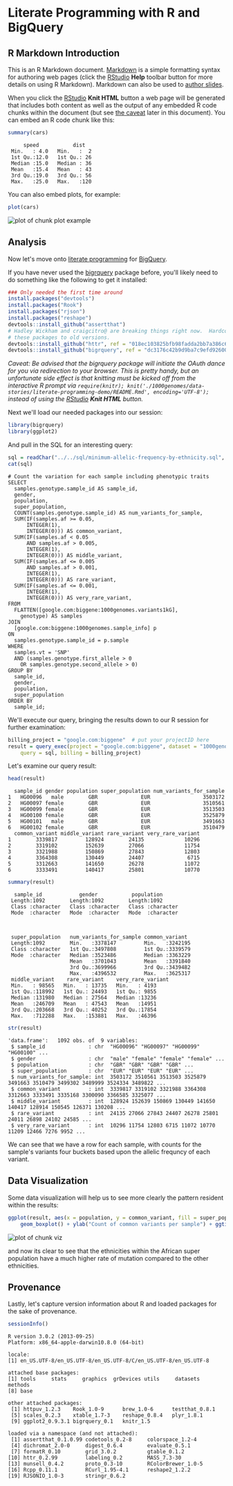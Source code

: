 <!-- R Markdown Documentation, DO NOT EDIT THE PLAIN MARKDOWN VERSION OF THIS FILE -->

<!-- Copyright 2014 Google Inc. All rights reserved. -->

<!-- Licensed under the Apache License, Version 2.0 (the "License"); -->
<!-- you may not use this file except in compliance with the License. -->
<!-- You may obtain a copy of the License at -->

<!--     http://www.apache.org/licenses/LICENSE-2.0 -->

<!-- Unless required by applicable law or agreed to in writing, software -->
<!-- distributed under the License is distributed on an "AS IS" BASIS, -->
<!-- WITHOUT WARRANTIES OR CONDITIONS OF ANY KIND, either express or implied. -->
<!-- See the License for the specific language governing permissions and -->
<!-- limitations under the License. -->

Literate Programming with R and BigQuery
========================================================

R Markdown Introduction
-------------------------

This is an R Markdown document. [Markdown](http://daringfireball.net/projects/markdown/syntax) is a simple formatting syntax for authoring web pages (click the [RStudio](http://www.rstudio.com/) **Help** toolbar button for more details on using R Markdown).  Markdown can also be used to [author slides](http://www.rstudio.com/ide/docs/presentations/overview).

When you click the [RStudio](http://www.rstudio.com/) **Knit HTML** button a web page will be generated that includes both content as well as the output of any embedded R code chunks within the document (but see [the caveat](#caveat) later in this document).  You can embed an R code chunk like this:


```r
summary(cars)
```

```
     speed           dist    
 Min.   : 4.0   Min.   :  2  
 1st Qu.:12.0   1st Qu.: 26  
 Median :15.0   Median : 36  
 Mean   :15.4   Mean   : 43  
 3rd Qu.:19.0   3rd Qu.: 56  
 Max.   :25.0   Max.   :120  
```


You can also embed plots, for example:


```r
plot(cars)
```

<img src="figure/plot_example.png" title="plot of chunk plot example" alt="plot of chunk plot example" style="display: block; margin: auto;" />


Analysis
--------------

Now let's move onto [literate programming](http://en.wikipedia.org/wiki/Literate_programming) for [BigQuery](https://developers.google.com/bigquery/).  

If you have never used the [bigrquery](https://github.com/hadley/bigrquery) package before, you'll likely need to do something like the following to get it installed:


```r
### Only needed the first time around
install.packages("devtools")
install.packages("Rook")
install.packages("rjson")
install.packages("reshape")
devtools::install_github("assertthat")
# Hadley Wickham and craigcitro@ are breaking things right now.  Hardcode
# these packages to old versions.
devtools::install_github("httr", ref = "018ec103825bfb98fadda2bb7a386c63d6107708")
devtools::install_github("bigrquery", ref = "dc3176c42b9d9ba7c9efd92600087a99486dab64")
```


<a id="caveat">_Caveat: Be advised that the bigrquery package will initiate the OAuth dance for you via redirection to your browser.  This is pretty handy, but an unfortunate side effect is that knitting must be kicked off from the interactive R prompt via `require(knitr); knit('./1000genomes/data-stories/literate-programming-demo/README.Rmd', encoding='UTF-8');` instead of using the [RStudio](http://www.rstudio.com/) **Knit HTML** button._</a>

Next we'll load our needed packages into our session:

```r
library(bigrquery)
library(ggplot2)
```


And pull in the SQL for an interesting query:

```r
sql = readChar("../../sql/minimum-allelic-frequency-by-ethnicity.sql", nchars = 1e+06)
cat(sql)
```

```
# Count the variation for each sample including phenotypic traits
SELECT
  samples.genotype.sample_id AS sample_id,
  gender,
  population,
  super_population,
  COUNT(samples.genotype.sample_id) AS num_variants_for_sample,
  SUM(IF(samples.af >= 0.05,
      INTEGER(1),
      INTEGER(0))) AS common_variant,
  SUM(IF(samples.af < 0.05
      AND samples.af > 0.005,
      INTEGER(1),
      INTEGER(0))) AS middle_variant,
  SUM(IF(samples.af <= 0.005
      AND samples.af > 0.001,
      INTEGER(1),
      INTEGER(0))) AS rare_variant,
  SUM(IF(samples.af <= 0.001,
      INTEGER(1),
      INTEGER(0))) AS very_rare_variant,
FROM
  FLATTEN([google.com:biggene:1000genomes.variants1kG],
    genotype) AS samples
JOIN
  [google.com:biggene:1000genomes.sample_info] p
ON
  samples.genotype.sample_id = p.sample
WHERE
  samples.vt = 'SNP'
  AND (samples.genotype.first_allele > 0
    OR samples.genotype.second_allele > 0)
GROUP BY
  sample_id,
  gender,
  population,
  super_population
ORDER BY
  sample_id;
```


We'll execute our query, bringing the results down to our R session for further examination:

```r
billing_project = "google.com:biggene"  # put your projectID here
result = query_exec(project = "google.com:biggene", dataset = "1000genomes", 
    query = sql, billing = billing_project)
```


Let's examine our query result:

```r
head(result)
```

```
  sample_id gender population super_population num_variants_for_sample
1   HG00096   male        GBR              EUR                 3503172
2   HG00097 female        GBR              EUR                 3510561
3   HG00099 female        GBR              EUR                 3513503
4   HG00100 female        GBR              EUR                 3525879
5   HG00101   male        GBR              EUR                 3491663
6   HG00102 female        GBR              EUR                 3510479
  common_variant middle_variant rare_variant very_rare_variant
1        3339817         128924        24135             10296
2        3319102         152639        27066             11754
3        3321988         150869        27843             12803
4        3364308         130449        24407              6715
5        3312663         141650        26278             11072
6        3333491         140417        25801             10770
```

```r
summary(result)
```

```
  sample_id            gender           population       
 Length:1092        Length:1092        Length:1092       
 Class :character   Class :character   Class :character  
 Mode  :character   Mode  :character   Mode  :character  
                                                         
                                                         
                                                         
 super_population   num_variants_for_sample common_variant   
 Length:1092        Min.   :3378147         Min.   :3242195  
 Class :character   1st Qu.:3497808         1st Qu.:3339579  
 Mode  :character   Median :3523486         Median :3363229  
                    Mean   :3701043         Mean   :3391840  
                    3rd Qu.:3699966         3rd Qu.:3439482  
                    Max.   :4396532         Max.   :3625317  
 middle_variant    rare_variant    very_rare_variant
 Min.   : 98565   Min.   : 13735   Min.   : 4193    
 1st Qu.:118992   1st Qu.: 24493   1st Qu.: 9855    
 Median :131980   Median : 27564   Median :13236    
 Mean   :246709   Mean   : 47543   Mean   :14951    
 3rd Qu.:203668   3rd Qu.: 40252   3rd Qu.:17854    
 Max.   :712288   Max.   :153881   Max.   :46396    
```

```r
str(result)
```

```
'data.frame':	1092 obs. of  9 variables:
 $ sample_id              : chr  "HG00096" "HG00097" "HG00099" "HG00100" ...
 $ gender                 : chr  "male" "female" "female" "female" ...
 $ population             : chr  "GBR" "GBR" "GBR" "GBR" ...
 $ super_population       : chr  "EUR" "EUR" "EUR" "EUR" ...
 $ num_variants_for_sample: int  3503172 3510561 3513503 3525879 3491663 3510479 3499302 3489999 3524334 3489822 ...
 $ common_variant         : int  3339817 3319102 3321988 3364308 3312663 3333491 3335168 3300090 3366585 3325077 ...
 $ middle_variant         : int  128924 152639 150869 130449 141650 140417 128914 150545 126371 130208 ...
 $ rare_variant           : int  24135 27066 27843 24407 26278 25801 24011 26898 24102 24585 ...
 $ very_rare_variant      : int  10296 11754 12803 6715 11072 10770 11209 12466 7276 9952 ...
```

We can see that we have a row for each sample, with counts for the sample's variants four buckets based upon the allelic frequncy of each variant.


Data Visualization
-------------------
Some data visualization will help us to see more clearly the pattern resident within the results:

```r
ggplot(result, aes(x = population, y = common_variant, fill = super_population)) + 
    geom_boxplot() + ylab("Count of common variants per sample") + ggtitle("Common Variants (Minimum Allelic Frequency 5%)")
```

<img src="figure/viz.png" title="plot of chunk viz" alt="plot of chunk viz" style="display: block; margin: auto;" />

and now its clear to see that the ethnicities within the African super population have a much higher rate of mutation compared to the other ethnicities.


Provenance
-------------------
Lastly, let's capture version information about R and loaded packages for the sake of provenance.

```r
sessionInfo()
```

```
R version 3.0.2 (2013-09-25)
Platform: x86_64-apple-darwin10.8.0 (64-bit)

locale:
[1] en_US.UTF-8/en_US.UTF-8/en_US.UTF-8/C/en_US.UTF-8/en_US.UTF-8

attached base packages:
[1] tools     stats     graphics  grDevices utils     datasets  methods  
[8] base     

other attached packages:
 [1] httpuv_1.2.3    Rook_1.0-9      brew_1.0-6      testthat_0.8.1 
 [5] scales_0.2.3    xtable_1.7-3    reshape_0.8.4   plyr_1.8.1     
 [9] ggplot2_0.9.3.1 bigrquery_0.1   knitr_1.5      

loaded via a namespace (and not attached):
 [1] assertthat_0.1.0.99 codetools_0.2-8     colorspace_1.2-4   
 [4] dichromat_2.0-0     digest_0.6.4        evaluate_0.5.1     
 [7] formatR_0.10        grid_3.0.2          gtable_0.1.2       
[10] httr_0.2.99         labeling_0.2        MASS_7.3-30        
[13] munsell_0.4.2       proto_0.3-10        RColorBrewer_1.0-5 
[16] Rcpp_0.11.1         RCurl_1.95-4.1      reshape2_1.2.2     
[19] RJSONIO_1.0-3       stringr_0.6.2      
```

